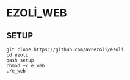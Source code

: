 # EZOLİ_WEB
## SETUP
```
git clone https://github.com/avdezoli/ezoli
cd ezoli
bash setup
chmod +x e_web
./e_web
```
